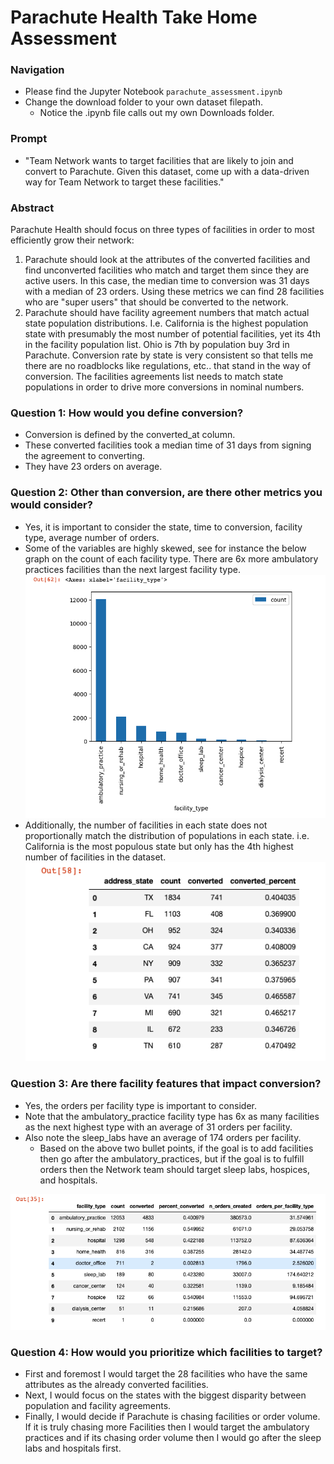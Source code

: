 # Parachute Health Take Home Assessment 


### Navigation
- Please find the Jupyter Notebook `parachute_assessment.ipynb` 
- Change the download folder to your own dataset filepath. 
  - Notice the .ipynb file calls out my own Downloads folder. 


### Prompt
- "Team Network wants to target facilities that are likely to join and convert to Parachute. Given this dataset, come up with a data-driven way for Team Network to target these facilities."


### Abstract
Parachute Health should focus on three types of facilities in order to most efficiently grow their network:
1. Parachute should look at the attributes of the converted facilities and find unconverted facilities who match and target them since they are active users. In this case, the median time to conversion was 31 days with a median of 23 orders. Using these metrics we can find 28 facilities who are "super users" that should be converted to the network. 
2. Parachute should have facility agreement numbers that match actual state population distributions.  I.e. California is the highest population state with presumably the most number of potential facilities, yet its 4th in the facility population list.  Ohio is 7th by population buy 3rd in Parachute. Conversion rate by state is very consistent so that tells me there are no roadblocks like regulations, etc.. that stand in the way of conversion.  The facilities agreements list needs to match state populations in order to drive more conversions in nominal numbers. 


### Question 1: How would you define conversion?
- Conversion is defined by the converted_at column. 
- These converted facilities took a median time of 31 days from signing the agreement to converting. 
- They have 23 orders on average. 

### Question 2: Other than conversion, are there other metrics you would consider?
- Yes, it is important to consider the state, time to conversion, facility type, average number of orders. 
- Some of the variables are highly skewed, see for instance the below graph on the count of each facility type. There are 6x more ambulatory practices facilities than the next largest facility type.
![alt text](./images/chart1.png)
- Additionally, the number of facilities in each state does not proportionally match the distribution of populations in each state.  i.e. California is the most populous state but only has the 4th highest number of facilities in the dataset. 
![alt text](./images/table_state.png)


### Question 3: Are there facility features that impact conversion?
- Yes, the orders per facility type is important to consider. 
- Note that the ambulatory_practice facility type has 6x as many facilities as the next highest type with an average of 31 orders per facility. 
- Also note the sleep_labs have an average of 174 orders per facility. 
  - Based on the above two bullet points, if the goal is to add facilities then go after the ambulatory_practices, but if the goal is to fulfill orders then the Network team should target sleep labs, hospices, and hospitals.

![alt text](./images/table1.png)

### Question 4: How would you prioritize which facilities to target?
- First and foremost I would target the 28 facilities who have the same attributes as the already converted facilities. 
- Next, I would focus on the states with the biggest disparity between population and facility agreements. 
- Finally, I would decide if Parachute is chasing facilities or order volume.  If it is truly chasing more Facilities then I would target the ambulatory practices and if its chasing order volume then I would go after the sleep labs and hospitals first. 
